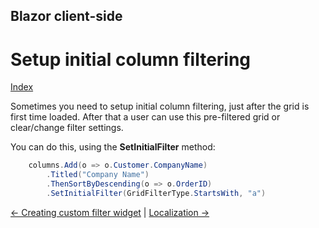 ## Blazor client-side

# Setup initial column filtering

[Index](Documentation.md)

Sometimes you need to setup initial column filtering, just after the grid is first time loaded. After that a user can use this pre-filtered grid or clear/change filter settings.

You can do this, using the **SetInitialFilter** method:

```c#
    columns.Add(o => o.Customer.CompanyName)
        .Titled("Company Name")
        .ThenSortByDescending(o => o.OrderID)
        .SetInitialFilter(GridFilterType.StartsWith, "a")
```

[<- Creating custom filter widget](Creating_custom_filter_widget.md) | [Localization ->](Localization.md)